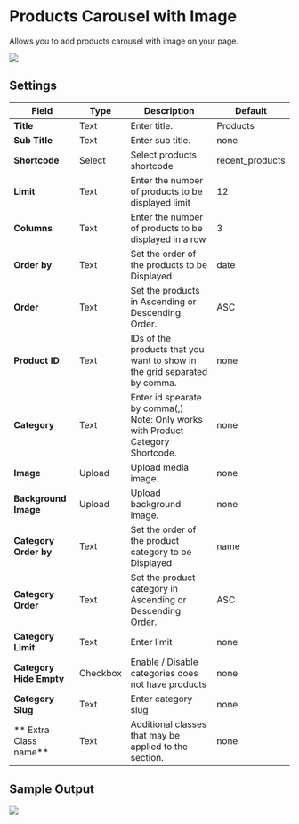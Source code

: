 # Products Carousel with Image

Allows you to add products carousel with image on your page.

![](http://transvelo.github.io/docs/pizzaro/images/kc-products-carousel-with-image-setting.png)

## Settings

| Field | Type | Description | Default
| -- | -- | -- | -- |
| **Title** | Text |  Enter title. | Products
| **Sub Title** | Text |  Enter sub title. | none
| **Shortcode** | Select | Select products shortcode | recent_products
| **Limit** | Text | Enter the number of products to be displayed limit | 12
| **Columns** | Text | Enter the number of products to be displayed in a row | 3
| **Order by** | Text |  Set the order of the products to be Displayed | date
| **Order** | Text | Set the products in Ascending or Descending Order. | ASC
| **Product ID** | Text | IDs of the products that you want to show in the grid separated by comma.| none
| **Category** | Text | Enter id spearate by comma(,) Note: Only works with Product Category Shortcode. | none
| **Image** | Upload |  Upload media image. |none
| **Background Image** | Upload |  Upload background image. |none
| **Category Order by** | Text |  Set the order of the product category to be Displayed | name
| **Category Order** | Text | Set the product category in Ascending or Descending Order. | ASC
| **Category Limit** | Text |  Enter limit | none
| **Category Hide Empty** | Checkbox |  Enable / Disable categories does not have products | none
| **Category Slug** | Text |  Enter category slug | none
| ** Extra Class name** | Text | Additional classes that may be applied to the section. | none


## Sample Output

![](http://transvelo.github.io/docs/pizzaro/images/kc-products-carousel-with-image-output.png)
